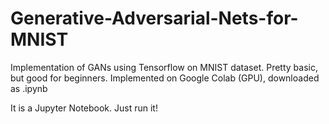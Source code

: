 # Generative-Adversarial-Nets-for-MNIST
Implementation of GANs using Tensorflow on MNIST dataset. Pretty basic, but good for beginners. 
Implemented on Google Colab (GPU), downloaded as .ipynb

It is a Jupyter Notebook. Just run it!
